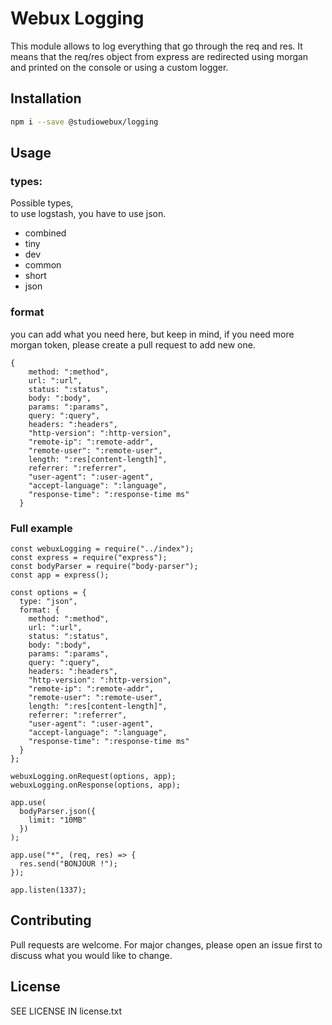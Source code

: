 # Webux Logging
This module allows to log everything that go through the req and res.
It means that the req/res object from express are redirected using morgan and printed on the console or using a custom logger.

## Installation 
```bash
npm i --save @studiowebux/logging
```

## Usage
### types:
Possible types,   
to use logstash, you have to use json.  
- combined
- tiny
- dev
- common
- short
- json

### format
you can add what you need here, but keep in mind, if you need more morgan token, please create a pull request to add new one.  
```
{
    method: ":method",
    url: ":url",
    status: ":status",
    body: ":body",
    params: ":params",
    query: ":query",
    headers: ":headers",
    "http-version": ":http-version",
    "remote-ip": ":remote-addr",
    "remote-user": ":remote-user",
    length: ":res[content-length]",
    referrer: ":referrer",
    "user-agent": ":user-agent",
    "accept-language": ":language",
    "response-time": ":response-time ms"
  }
  ```


### Full example
```
const webuxLogging = require("../index");
const express = require("express");
const bodyParser = require("body-parser");
const app = express();

const options = {
  type: "json",
  format: {
    method: ":method",
    url: ":url",
    status: ":status",
    body: ":body",
    params: ":params",
    query: ":query",
    headers: ":headers",
    "http-version": ":http-version",
    "remote-ip": ":remote-addr",
    "remote-user": ":remote-user",
    length: ":res[content-length]",
    referrer: ":referrer",
    "user-agent": ":user-agent",
    "accept-language": ":language",
    "response-time": ":response-time ms"
  }
};

webuxLogging.onRequest(options, app);
webuxLogging.onResponse(options, app);

app.use(
  bodyParser.json({
    limit: "10MB"
  })
);

app.use("*", (req, res) => {
  res.send("BONJOUR !");
});

app.listen(1337);
```

## Contributing

Pull requests are welcome. For major changes, please open an issue first to discuss what you would like to change.

## License
SEE LICENSE IN license.txt